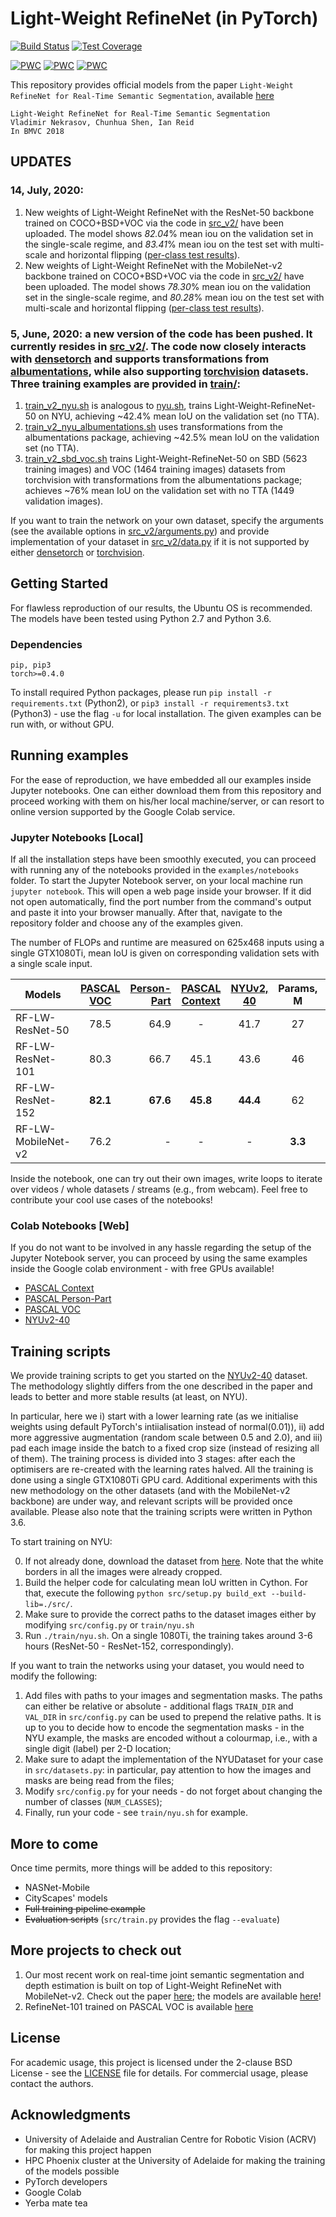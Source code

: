 # Light-Weight RefineNet (in PyTorch)

[![Build Status](https://api.travis-ci.com/DrSleep/light-weight-refinenet.svg?branch=master)](https://travis-ci.com/DrSleep/light-weight-refinenet)
[![Test Coverage](https://codecov.io/gh/DrSleep/light-weight-refinenet/branch/master/graphs/badge.svg?branch=master)](https://codecov.io/gh/DrSleep/light-weight-refinenet?branch=master)

[![PWC](https://img.shields.io/endpoint.svg?url=https://paperswithcode.com/badge/light-weight-refinenet-for-real-time-semantic/semantic-segmentation-on-nyu-depth-v2)](https://paperswithcode.com/sota/semantic-segmentation-on-nyu-depth-v2?p=light-weight-refinenet-for-real-time-semantic)
[![PWC](https://img.shields.io/endpoint.svg?url=https://paperswithcode.com/badge/light-weight-refinenet-for-real-time-semantic/real-time-semantic-segmentation-on-nyu-depth-1)](https://paperswithcode.com/sota/real-time-semantic-segmentation-on-nyu-depth-1?p=light-weight-refinenet-for-real-time-semantic)
[![PWC](https://img.shields.io/endpoint.svg?url=https://paperswithcode.com/badge/light-weight-refinenet-for-real-time-semantic/semantic-segmentation-on-pascal-voc-2012)](https://paperswithcode.com/sota/semantic-segmentation-on-pascal-voc-2012?p=light-weight-refinenet-for-real-time-semantic)


This repository provides official models from the paper `Light-Weight RefineNet for Real-Time Semantic Segmentation`, available [here](http://bmvc2018.org/contents/papers/0494.pdf)

```
Light-Weight RefineNet for Real-Time Semantic Segmentation
Vladimir Nekrasov, Chunhua Shen, Ian Reid
In BMVC 2018
```

## UPDATES

### 14, July, 2020: 
1. New weights of Light-Weight RefineNet with the ResNet-50 backbone trained on COCO+BSD+VOC via the code in [src_v2/](https://github.com/DrSleep/light-weight-refinenet/tree/master/src_v2) have been uploaded. The model shows *82.04*% mean iou on the validation set in the single-scale regime, and *83.41*% mean iou on the test set with multi-scale and horizontal flipping ([per-class test results](http://host.robots.ox.ac.uk/anonymous/UBQIQJ.html)).
2. New weights of Light-Weight RefineNet with the MobileNet-v2 backbone trained on COCO+BSD+VOC via the code in [src_v2/](https://github.com/DrSleep/light-weight-refinenet/tree/master/src_v2) have been uploaded. The model shows *78.30*% mean iou on the validation set in the single-scale regime, and *80.28*% mean iou on the test set with multi-scale and horizontal flipping ([per-class test results](http://host.robots.ox.ac.uk/anonymous/R7Q4IV.html)).


### 5, June, 2020: a new version of the code has been pushed. It currently resides in [src_v2/](https://github.com/DrSleep/light-weight-refinenet/tree/master/src_v2). The code now closely interacts with [densetorch](https://github.com/DrSleep/DenseTorch) and supports transformations from [albumentations](https://github.com/albumentations-team/albumentations), while also supporting [torchvision](https://pytorch.org/docs/stable/torchvision/datasets.html) datasets. Three training examples are provided in [train/](https://github.com/DrSleep/light-weight-refinenet/tree/master/train):
1. [train_v2_nyu.sh](https://github.com/DrSleep/light-weight-refinenet/blob/master/train/train_v2_nyu.sh) is analogous to [nyu.sh](https://github.com/DrSleep/light-weight-refinenet/blob/master/train/nyu.sh), trains Light-Weight-RefineNet-50 on NYU, achieving ~42.4% mean IoU on the validation set (no TTA).
2. [train_v2_nyu_albumentations.sh](https://github.com/DrSleep/light-weight-refinenet/blob/master/train/train_v2_nyu_albumentations.sh) uses transformations from the albumentations package, achieving ~42.5% mean IoU on the validation set (no TTA).
3. [train_v2_sbd_voc.sh](https://github.com/DrSleep/light-weight-refinenet/blob/master/train/train_v2_sbd_voc.sh) trains Light-Weight-RefineNet-50 on SBD (5623 training images) and VOC (1464 training images) datasets from torchvision with transformations from the albumentations package; achieves ~76% mean IoU on the validation set with no TTA (1449 validation images).

If you want to train the network on your own dataset, specify the arguments (see the available options in [src_v2/arguments.py](https://github.com/DrSleep/light-weight-refinenet/blob/master/src_v2/arguments.py)) and provide implementation of your dataset in [src_v2/data.py](https://github.com/DrSleep/light-weight-refinenet/blob/master/src_v2/data.py#L283) if it is not supported by either [densetorch](https://github.com/DrSleep/DenseTorch) or [torchvision](https://pytorch.org/docs/stable/torchvision/datasets.html).

## Getting Started

For flawless reproduction of our results, the Ubuntu OS is recommended. The models have been tested using Python 2.7 and Python 3.6.

### Dependencies

```
pip, pip3
torch>=0.4.0
```
To install required Python packages, please run `pip install -r requirements.txt` (Python2), or `pip3 install -r requirements3.txt` (Python3) - use the flag `-u` for local installation.
The given examples can be run with, or without GPU.

## Running examples

For the ease of reproduction, we have embedded all our examples inside Jupyter notebooks. One can either download them from this repository and proceed working with them on his/her local machine/server, or can resort to online version supported by the Google Colab service.

### Jupyter Notebooks [Local]

If all the installation steps have been smoothly executed, you can proceed with running any of the notebooks provided in the `examples/notebooks` folder.
To start the Jupyter Notebook server, on your local machine run `jupyter notebook`. This will open a web page inside your browser. If it did not open automatically, find the port number from the command's output and paste it into your browser manually.
After that, navigate to the repository folder and choose any of the examples given. 

The number of FLOPs and runtime are measured on 625x468 inputs using a single GTX1080Ti, mean IoU is given on corresponding validation sets with a single scale input.

|Models|[PASCAL VOC](./examples/notebooks/VOC.ipynb) | [Person-Part](./examples/notebooks/PersonPart.ipynb)  |[PASCAL Context](./examples/notebooks/Context.ipynb)| [NYUv2, 40](./examples/notebooks/NYU.ipynb) | Params, M | FLOPs, B| Runtime, ms
| -------- |:-------------:| -----:|:-------------:|:-------------:|:-------------:|:-------------:|:-------------:|
| RF-LW-ResNet-50      | 78.5 | 64.9 | - | 41.7 | 27 | 33 | **19.56±0.29** 
| RF-LW-ResNet-101      | 80.3      | 66.7  | 45.1 | 43.6 | 46 | 52 | 27.16±0.19
| RF-LW-ResNet-152 | **82.1**      | **67.6** | **45.8** | **44.4** | 62 | 71 | 35.82±0.23
| RF-LW-MobileNet-v2 | 76.2      |   - | - | - | **3.3** | **9.3** | - 

Inside the notebook, one can try out their own images, write loops to iterate over videos / whole datasets / streams (e.g., from webcam). Feel free to contribute your cool use cases of the notebooks!

### Colab Notebooks [Web]

If you do not want to be involved in any hassle regarding the setup of the Jupyter Notebook server, you can proceed by using the same examples inside the Google colab environment - with free GPUs available! 

* [PASCAL Context](https://colab.research.google.com/drive/1WI61ZoXu9Wh8lMYmmrweq0DfrmHkiIqY)
* [PASCAL Person-Part](https://colab.research.google.com/drive/1EUYkocpVMDTusCvLPa9EW-pG8Wie6esh)
* [PASCAL VOC](https://colab.research.google.com/drive/1J5P8yCOrjpeDcEeF5Haj_MQeb7SGF5vi)
* [NYUv2-40](https://colab.research.google.com/drive/1S5wvuukFM6GTLbj8VxZFdkFn2jhdhiES)

## Training scripts

We provide training scripts to get you started on the [NYUv2-40](https://cs.nyu.edu/~silberman/datasets/nyu_depth_v2.html) dataset. The methodology slightly differs from the one described in the paper and leads to better and more stable results (at least, on NYU).

In particular, here we i) start with a lower learning rate (as we initialise weights using default PyTorch's intiialisation instead of normal(0.01)), ii) add more aggressive augmentation (random scale between 0.5 and 2.0), and iii) pad each image inside the batch to a fixed crop size (instead of resizing all of them). The training process is divided into 3 stages: after each the optimisers are re-created with the learning rates halved. All the training is done using a single GTX1080Ti GPU card.
Additional experiments with this new methodology on the other datasets (and with the MobileNet-v2 backbone) are under way, and relevant scripts will be provided once available. Please also note that the training scripts were written in Python 3.6.

To start training on NYU:

0. If not already done, download the dataset from [here](https://cloudstor.aarnet.edu.au/plus/s/OZqPy3RnmbCkOWh). Note that the white borders in all the images were already cropped.
1. Build the helper code for calculating mean IoU written in Cython. For that, execute the following `python src/setup.py build_ext --build-lib=./src/`.
2. Make sure to provide the correct paths to the dataset images either by modifying `src/config.py` or `train/nyu.sh`
3. Run `./train/nyu.sh`. On a single 1080Ti, the training takes around 3-6 hours (ResNet-50 - ResNet-152, correspondingly).

If you want to train the networks using your dataset, you would need to modify the following:

1. Add files with paths to your images and segmentation masks. The paths can either be relative or absolute - additional flags `TRAIN_DIR` and `VAL_DIR` in `src/config.py` can be used to prepend the relative paths. It is up to you to decide how to encode the segmentation masks - in the NYU example, the masks are encoded without a colourmap, i.e., with a single digit (label) per 2-D location;
2. Make sure to adapt the implementation of the NYUDataset for your case in `src/datasets.py`: in particular, pay attention to how the images and masks are being read from the files;
3. Modify `src/config.py` for your needs - do not forget about changing the number of classes (`NUM_CLASSES`);
4. Finally, run your code - see `train/nyu.sh` for example. 


## More to come

Once time permits, more things will be added to this repository:

* NASNet-Mobile
* CityScapes' models
* ~~Full training pipeline example~~
* ~~Evaluation scripts~~ (`src/train.py` provides the flag `--evaluate`)

## More projects to check out

1. Our most recent work on real-time joint semantic segmentation and depth estimation is built on top of Light-Weight RefineNet with MobileNet-v2. Check out the paper [here](https://arxiv.org/abs/1809.04766); the models are available [here](https://github.com/DrSleep/multi-task-refinenet)!
2. RefineNet-101 trained on PASCAL VOC is available [here](https://github.com/DrSleep/refinenet-pytorch)

## License

For academic usage, this project is licensed under the 2-clause BSD License - see the [LICENSE](LICENSE) file for details. For commercial usage, please contact the authors.

## Acknowledgments

* University of Adelaide and Australian Centre for Robotic Vision (ACRV) for making this project happen
* HPC Phoenix cluster at the University of Adelaide for making the training of the models possible
* PyTorch developers
* Google Colab
* Yerba mate tea
